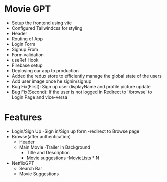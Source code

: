 # Movie GPT
- Setup the frontend using vite 
- Configured Tailwindcss for styling
- Header
- Routing of App
- Login Form
- Signup From
- Form validation
- useRef Hook
- Firebase setup
- Deploying our app to production
- Added the redux store to efficiently manage the global state of the users
- Add user image once he signin/signup 
- Bug Fix(First): Sign up user displayName and profile picture update
- Bug Fix(Second): If the user is not logged in Redirect to '/browse' to Login Page and vice-versa
 
# Features
- Login/Sign Up
    -Sign in/Sign up form
    -redirect to Browse page
- Browse(after authentication)
    - Header
    - Main Movie
        -Trailer in Background
        - Title and Description 
        - Movie suggestions
            -MovieLists * N
- NetflixGPT
    - Search Bar 
    - Movie Suggestions
